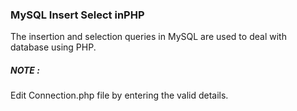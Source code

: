 ### MySQL Insert Select inPHP
The insertion and selection queries in MySQL are used to deal with database using PHP.

##### NOTE :
  Edit Connection.php file by entering the valid details.
